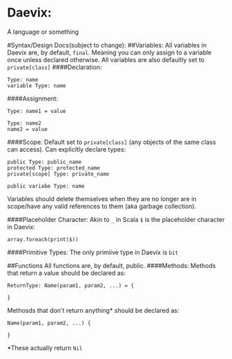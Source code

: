 # Daevix:
A language or something

#Syntax/Design Docs(subject to change):
##Variables:
All variables in Daevix are, by default, `final`. Meaning you can only assign to a variable once unless declared otherwise. All variables are also defaultly set to `private[class]`
####Declaration:
```
Type: name
variable Type: name
```

####Assignment:
```
Type: name1 = value

Type: name2
name2 = value
```

####Scope:
Default set to `private[class]` (any objects of the same class can access).
Can explicitly declare types:
```
public Type: public_name
protected Type: protected_name
private[scope] Type: private_name

public variabe Type: name
```
Variables should delete themselves when they are no longer are in scope/have any valid references to them (aka garbage collection).

####Placeholder Character:
Akin to `_` in Scala `$` is the placeholder character in Daevix:
```
array.foreach(print($))
```

####Primitive Types:
The only primiive type in Daevix is `bit`

##Functions
All functions are, by default, public.
####Methods:
Methods that return a value should be declared as:
```
ReturnType: Name(param1, param2, ...) = {

}
```
Methosds that don't return anything* should be declared as:
```
Name(param1, param2, ...) {

}
```
\*These actually return `Nil`
